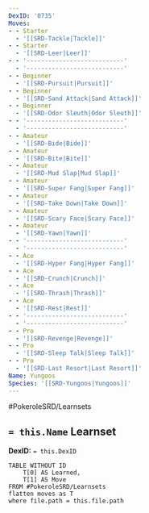 ```yaml
---
DexID: '0735'
Moves:
- - Starter
  - '[[SRD-Tackle|Tackle]]'
- - Starter
  - '[[SRD-Leer|Leer]]'
- - '---------------------------'
  - '---------------------------'
- - Beginner
  - '[[SRD-Pursuit|Pursuit]]'
- - Beginner
  - '[[SRD-Sand Attack|Sand Attack]]'
- - Beginner
  - '[[SRD-Odor Sleuth|Odor Sleuth]]'
- - '---------------------------'
  - '---------------------------'
- - Amateur
  - '[[SRD-Bide|Bide]]'
- - Amateur
  - '[[SRD-Bite|Bite]]'
- - Amateur
  - '[[SRD-Mud Slap|Mud Slap]]'
- - Amateur
  - '[[SRD-Super Fang|Super Fang]]'
- - Amateur
  - '[[SRD-Take Down|Take Down]]'
- - Amateur
  - '[[SRD-Scary Face|Scary Face]]'
- - Amateur
  - '[[SRD-Yawn|Yawn]]'
- - '---------------------------'
  - '---------------------------'
- - Ace
  - '[[SRD-Hyper Fang|Hyper Fang]]'
- - Ace
  - '[[SRD-Crunch|Crunch]]'
- - Ace
  - '[[SRD-Thrash|Thrash]]'
- - Ace
  - '[[SRD-Rest|Rest]]'
- - '---------------------------'
  - '---------------------------'
- - Pro
  - '[[SRD-Revenge|Revenge]]'
- - Pro
  - '[[SRD-Sleep Talk|Sleep Talk]]'
- - Pro
  - '[[SRD-Last Resort|Last Resort]]'
Name: Yungoos
Species: '[[SRD-Yungoos|Yungoos]]'
---
```


#PokeroleSRD/Learnsets

## `= this.Name` Learnset

**DexID:** `= this.DexID`

```dataview
TABLE WITHOUT ID
    T[0] AS Learned,
    T[1] AS Move
FROM #PokeroleSRD/Learnsets
flatten moves as T
where file.path = this.file.path
```
